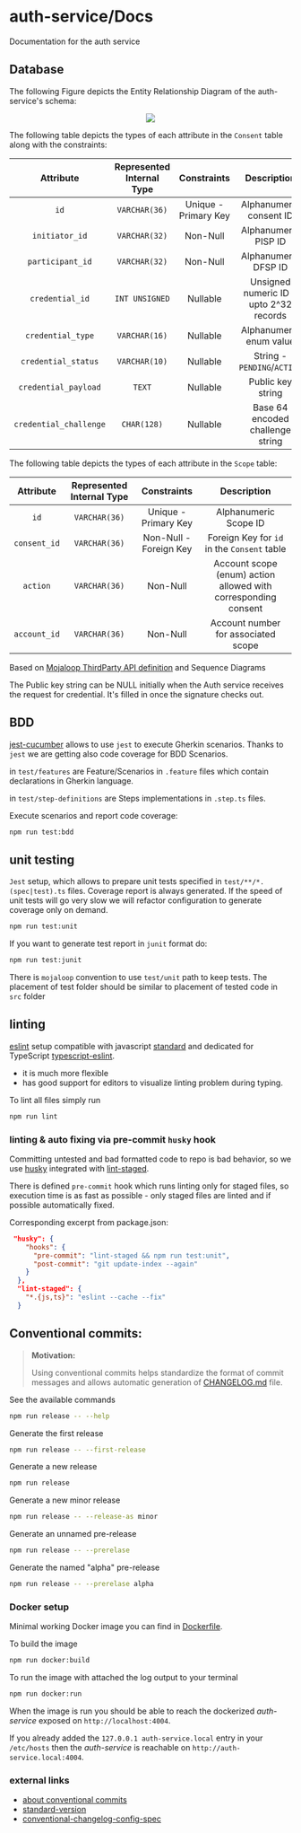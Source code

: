 # auth-service/Docs

Documentation for the auth service
## Database

The following Figure depicts the Entity Relationship Diagram of the auth-service's schema:

<p align="center">
  <img src="http://www.plantuml.com/plantuml/proxy?cache=no&src=https://raw.githubusercontent.com/spikerheado1234/auth-service/master/docs/ErDiagram.puml">
</p>

The following table depicts the types of each attribute in the `Consent` table along with the constraints:

|Attribute| Represented Internal Type | Constraints| Description |
|:---------:|:---------------------------:|:------------:|:---------------------------:|
|`id`|`VARCHAR(36)`|Unique - Primary Key|Alphanumeric consent ID|
|`initiator_id`|`VARCHAR(32)`|Non-Null|Alphanumeric PISP ID|
|`participant_id`|`VARCHAR(32)`|Non-Null|Alphanumeric DFSP ID|
|`credential_id`|`INT UNSIGNED`|Nullable|Unsigned numeric ID - upto 2^32 records|
|`credential_type`|`VARCHAR(16)`|Nullable|Alphanumeric enum value|
|`credential_status`|`VARCHAR(10)`|Nullable|String - `PENDING`/`ACTIVE`|
|`credential_payload`|`TEXT`|Nullable|Public key string|
|`credential_challenge`|`CHAR(128)`|Nullable|Base 64 encoded challenge string|

The following table depicts the types of each attribute in the `Scope` table:

|Attribute| Represented Internal Type | Constraints| Description |
|:---------:|:---------------------------:|:------------:|:---------------------------:|
|`id`|`VARCHAR(36)`|Unique - Primary Key|Alphanumeric Scope ID|
|`consent_id`|`VARCHAR(36)`|Non-Null - Foreign Key|Foreign Key for `id` in the `Consent` table|
|`action`|`VARCHAR(36)`|Non-Null|Account scope (enum) action allowed with corresponding consent|
|`account_id`|`VARCHAR(36)`|Non-Null|Account number for associated scope|

Based on [Mojaloop ThirdParty API definition](https://github.com/mojaloop/pisp/blob/7c1b878c720b64bc09f50f13962ebe24e117cc3c/docs/thirdparty-rest-v1.0-OpenApi.yaml) and Sequence Diagrams

The Public key string can be NULL initially when the Auth service receives the request for credential. It's filled in once the signature checks out.

## BDD

[jest-cucumber](https://github.com/bencompton/jest-cucumber) allows to use `jest` to execute Gherkin scenarios. Thanks to `jest` we are getting also code coverage for BDD Scenarios.

in `test/features` are Feature/Scenarios in `.feature` files which contain declarations in Gherkin language.

in `test/step-definitions` are Steps implementations in `.step.ts` files.

Execute scenarios and report code coverage:
```bash
npm run test:bdd
```

## unit testing

`Jest` setup, which allows to prepare unit tests specified in `test/**/*.(spec|test).ts` files. Coverage report is always generated. If the speed of unit tests will go very slow we will refactor configuration to generate coverage only on demand.

```bash
npm run test:unit
```

If you want to generate test report in `junit` format do:
```bash
npm run test:junit
```

There is `mojaloop` convention to use `test/unit` path to keep tests. The placement of test folder should be similar to placement of tested code in `src` folder

## linting

[eslint]() setup compatible with javascript [standard](https://standardjs.com/) and dedicated for TypeScript [typescript-eslint](https://github.com/typescript-eslint/typescript-eslint).
  - it is much more flexible
  - has good support for editors to visualize linting problem during typing.

To lint all files simply run
```bash
npm run lint
```

### linting & auto fixing via pre-commit `husky` hook
Committing untested and bad formatted code to repo is bad behavior, so we use [husky](https://www.npmjs.com/package/husky) integrated with [lint-staged](https://www.npmjs.com/package/lint-staged). 

There is defined `pre-commit` hook which runs linting only for staged files, so execution time is as fast as possible - only staged files are linted and if possible automatically fixed.

Corresponding excerpt from package.json:

```json
 "husky": {
    "hooks": {
      "pre-commit": "lint-staged && npm run test:unit",
      "post-commit": "git update-index --again"
    }
  },
  "lint-staged": {
    "*.{js,ts}": "eslint --cache --fix"
  }
```

## Conventional commits:

> __Motivation:__
> 
> Using conventional commits helps standardize the format of commit messages and allows automatic generation of [CHANGELOG.md](../CHANGELOG.md) file.

See the available commands
```bash
npm run release -- --help
```

Generate the first release
```bash
npm run release -- --first-release
```

Generate a new release
```bash
npm run release
```

Generate a new minor release
```bash
npm run release -- --release-as minor
```

Generate an unnamed pre-release
```bash
npm run release -- --prerelase
```

Generate the named "alpha" pre-release
```bash
npm run release -- --prerelase alpha
```

### Docker setup
Minimal working Docker image you can find in [Dockerfile](../Dockerfile).

To build the image
```bash
npm run docker:build
```

To run the image with attached the log output to your terminal
```bash
npm run docker:run
```

When the image is run you should be able to reach the dockerized _auth-service_ exposed on `http://localhost:4004`.

If you already added the `127.0.0.1 auth-service.local` entry in your `/etc/hosts` then the _auth-service_ is reachable on `http://auth-service.local:4004`.


### external links

- [about conventional commits](https://www.conventionalcommits.org/en/v1.0.0/)
- [standard-version](https://github.com/conventional-changelog/standard-version)
- [conventional-changelog-config-spec](https://github.com/conventional-changelog/conventional-changelog-config-spec/tree/master/versions/2.1.0)

